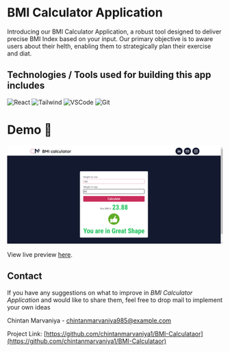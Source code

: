 # BMI Calculator Application

Introducing our BMI Calculator Application, a robust tool designed to deliver precise BMI Index based on your input. Our primary objective is to aware  users about their helth, enabling them to strategically plan their exercise and diat.


## Technologies / Tools used for building this app includes

![React](https://img.shields.io/badge/-React-61DBFB?style=for-the-badge&labelColor=black&logo=react&logoColor=61DBFB)
![Tailwind](https://img.shields.io/badge/Tailwind_CSS-092749?style=for-the-badge&logo=tailwindcss&logoColor=06B6D4&labelColor=000000)
![VSCode](https://img.shields.io/badge/Visual_Studio-0078d7?style=for-the-badge&logo=visual%20studio&logoColor=white)
![Git](https://img.shields.io/badge/Git-F05032?style=for-the-badge&logo=git&logoColor=white)

# Demo :movie_camera:

![](./public/image.png)

 View live preview [here](https://my-bmi-26.netlify.app/).


## Contact
If you have any suggestions on what to improve in <em>BMI Calculator Application </em> and would like to share them, feel free to drop mail to implement your own ideas 

Chintan Marvaniya - chintanmarvaniya985@example.com

Project Link: [https://github.com/chintanmarvaniya1/BMI-Calculataor](https://github.com/chintanmarvaniya1/BMI-Calculataor)